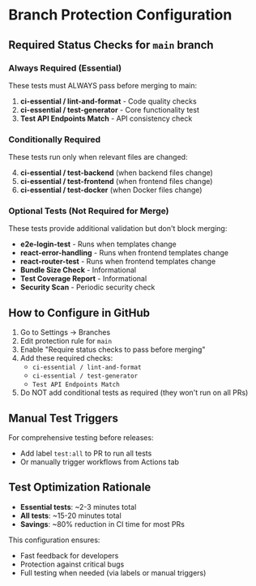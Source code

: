 # Branch Protection Configuration

## Required Status Checks for `main` branch

### Always Required (Essential)
These tests must ALWAYS pass before merging to main:

1. **ci-essential / lint-and-format** - Code quality checks
2. **ci-essential / test-generator** - Core functionality test
3. **Test API Endpoints Match** - API consistency check

### Conditionally Required
These tests run only when relevant files are changed:

4. **ci-essential / test-backend** (when backend files change)
5. **ci-essential / test-frontend** (when frontend files change)  
6. **ci-essential / test-docker** (when Docker files change)

### Optional Tests (Not Required for Merge)
These tests provide additional validation but don't block merging:

- **e2e-login-test** - Runs when templates change
- **react-error-handling** - Runs when frontend templates change
- **react-router-test** - Runs when frontend templates change
- **Bundle Size Check** - Informational
- **Test Coverage Report** - Informational
- **Security Scan** - Periodic security check

## How to Configure in GitHub

1. Go to Settings → Branches
2. Edit protection rule for `main`
3. Enable "Require status checks to pass before merging"
4. Add these required checks:
   - `ci-essential / lint-and-format`
   - `ci-essential / test-generator`
   - `Test API Endpoints Match`
5. Do NOT add conditional tests as required (they won't run on all PRs)

## Manual Test Triggers

For comprehensive testing before releases:
- Add label `test:all` to PR to run all tests
- Or manually trigger workflows from Actions tab

## Test Optimization Rationale

- **Essential tests**: ~2-3 minutes total
- **All tests**: ~15-20 minutes total
- **Savings**: ~80% reduction in CI time for most PRs

This configuration ensures:
- Fast feedback for developers
- Protection against critical bugs
- Full testing when needed (via labels or manual triggers)